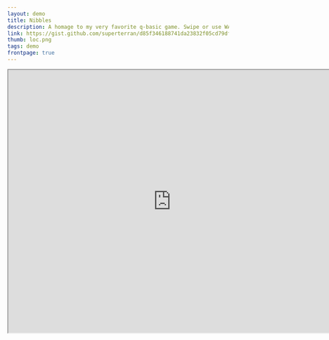 ```yaml
---
layout: demo
title: Nibbles
description: A homage to my very favorite q-basic game. Swipe or use WASD to play
link: https://gist.github.com/superterran/d85f346188741da23832f05cd79dfe20
thumb: loc.png
tags: demo
frontpage: true
---
```


<iframe src="https://rawgit.com/superterran/d85f346188741da23832f05cd79dfe20/raw/06dbb2b5f252146800181e9751790098ddec27dc/nibbles.html" class="showcase" style="width: 740px; height: 600px;"></iframe>
